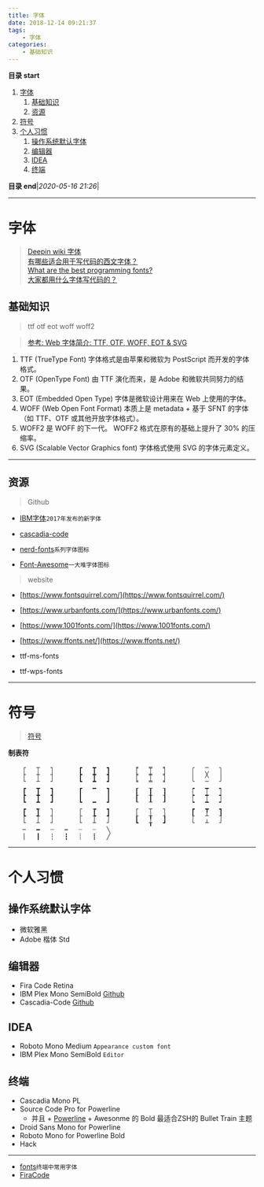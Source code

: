 ```yaml
---
title: 字体
date: 2018-12-14 09:21:37
tags: 
    - 字体
categories: 
    - 基础知识
---
```


**目录 start**

1. [字体](#字体)
    1. [基础知识](#基础知识)
    1. [资源](#资源)
1. [符号](#符号)
1. [个人习惯](#个人习惯)
    1. [操作系统默认字体](#操作系统默认字体)
    1. [编辑器](#编辑器)
    1. [IDEA](#idea)
    1. [终端](#终端)

**目录 end**|_2020-05-16 21:26_|
****************************************
# 字体
> [Deepin wiki 字体](https://wiki.deepin.org/wiki/%E5%AD%97%E4%BD%93)  
> [有哪些适合用于写代码的西文字体？](https://www.zhihu.com/question/20299865)  
> [What are the best programming fonts?](https://www.slant.co/topics/67/~best-programming-fonts)  
> [大家都用什么字体写代码的？](https://segmentfault.com/q/1010000000193004)

## 基础知识 
> ttf otf eot woff woff2 

> [参考: Web 字体简介: TTF, OTF, WOFF, EOT & SVG](https://zhuanlan.zhihu.com/p/28179203)  

1. TTF (TrueType Font) 字体格式是由苹果和微软为 PostScript 而开发的字体格式。
1. OTF (OpenType Font) 由 TTF 演化而来，是 Adobe 和微软共同努力的结果。
1. EOT (Embedded Open Type) 字体是微软设计用来在 Web 上使用的字体。
1. WOFF (Web Open Font Format) 本质上是 metadata + 基于 SFNT 的字体（如 TTF、OTF 或其他开放字体格式）。
1. WOFF2 是 WOFF 的下一代。 WOFF2 格式在原有的基础上提升了 30% 的压缩率。
1. SVG (Scalable Vector Graphics font) 字体格式使用 SVG 的字体元素定义。

********************************
## 资源
> Github
- [IBM字体](https://github.com/IBM/type)`2017年发布的新字体`
- [cascadia-code](https://github.com/microsoft/cascadia-code)

- [nerd-fonts](https://github.com/ryanoasis/nerd-fonts)`系列字体图标`
- [Font-Awesome](https://github.com/FortAwesome/Font-Awesome)`一大堆字体图标`

> website
- [https://www.fontsquirrel.com/](https://www.fontsquirrel.com/)
- [https://www.urbanfonts.com/](https://www.urbanfonts.com/)
- [https://www.1001fonts.com/](https://www.1001fonts.com/)
- [https://www.ffonts.net/](https://www.ffonts.net/)

- ttf-ms-fonts
- ttf-wps-fonts

******************************

# 符号
> [符号](http://www.bangnishouji.com/fuhao/)

**制表符**
```
    ┌ 	┬ 	┐ 	  	┏ 	┳ 	┓ 	  	╒ 	╤ 	╕ 	  	╭ 	─ 	╮
    ├ 	┼ 	┤ 	  	┣ 	╋ 	┫ 	  	╞ 	╪ 	╡ 	  	│ 	╳ 	│
    └ 	┴ 	┘ 	  	┗ 	┻ 	┛ 	  	╘ 	╧ 	╛ 	  	╰ 	─ 	╯
    ┏ 	┳ 	┓ 	  	┏ 	━ 	┓ 	  	┎ 	┰ 	┒ 	  	┍ 	┯ 	┑
    ┣ 	╋ 	┫ 	  	┃ 	  	┃ 	  	┠ 	╂ 	┨ 	  	┝ 	┿ 	┥
    ┗ 	┻ 	┛ 	  	┗ 	━ 	┛ 	  	┖ 	┸ 	┚ 	  	┕ 	┷ 	┙
    ┏ 	┱ 	┐ 	  	┌ 	┲ 	┓ 	  	┌ 	┬ 	┐ 	  	┏ 	┳ 	┓
    ┡ 	╃ 	┤ 	  	├ 	╄ 	┩ 	  	┟ 	╁ 	┧ 	  	┞ 	┴ 	┦
    └ 	┴ 	┘ 	  	└ 	┴ 	┘ 	  	┗ 	╁ 	┛ 	  	└ 	┴ 	┘
    ─ 	━ 	┄ 	┅ 	┈ 	┈ 	╲ 	  	  	  	  	  	  	  	 
    │ 	┃ 	┆ 	┇ 	┊ 	┋ 	╱ 	  	  	  	  	  	  	  	 
```

*****************************

# 个人习惯
## 操作系统默认字体
- 微软雅黑
- Adobe 楷体 Std

## 编辑器
- Fira Code Retina
- IBM Plex Mono SemiBold [Github](https://fontmeme.com/fonts/ibm-plex-mono-font/)
- Cascadia-Code [Github](https://github.com/microsoft/cascadia-code)

## IDEA
- Roboto Mono Medium `Appearance custom font`
- IBM Plex Mono SemiBold `Editor`

## 终端
- Cascadia Mono PL 
- Source Code Pro for Powerline
    - 并且 + [Powerline](https://github.com/powerline/powerline) + Awesonme 的 Bold 最适合ZSH的 Bullet Train 主题
- Droid Sans Mono for Powerline
- Roboto Mono for Powerline Bold
- Hack

************************

- [fonts](https://github.com/powerline/fonts)`终端中常用字体`
- [FiraCode](https://github.com/tonsky/FiraCode)
